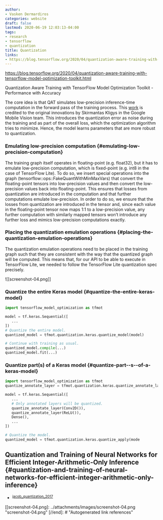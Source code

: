 ```yaml
---
author:
- Vasken Dermardiros
categories: website
draft: false
lastmod: 2020-06-19 12:03:13-04:00
tags:
- research
- tensorflow
- quantization
title: Quantization
links:
- https://blog.tensorflow.org/2020/04/quantization-aware-training-with-tensorflow-model-optimization-toolkit.html
---
```


<https://blog.tensorflow.org/2020/04/quantization-aware-training-with-tensorflow-model-optimization-toolkit.html>

Quantization Aware Training with TensorFlow Model Optimization Toolkit -
Performance with Accuracy

The core idea is that QAT simulates low-precision inference-time computation in
the forward pass of the training process. This [work](https://arxiv.org/pdf/1712.05877.pdf) is credited to the original
innovations by Skirmantas Kligys in the Google Mobile Vision team. This
introduces the quantization error as noise during the training and as part of
the overall loss, which the optimization algorithm tries to minimize. Hence, the
model learns parameters that are more robust to quantization.

### Emulating low-precision computation {#emulating-low-precision-computation}

The training graph itself operates in floating-point (e.g. float32), but it has
to emulate low-precision computation, which is fixed-point (e.g. int8 in the
case of TensorFlow Lite). To do so, we insert special operations into the graph
(tensorflow::ops::FakeQuantWithMinMaxVars) that convert the floating-point
tensors into low-precision values and then convert the low-precision values back
into floating-point. This ensures that losses from quantization are introduced
in the computation and that further computations emulate low-precision. In order
to do so, we ensure that the losses from quantization are introduced in the
tensor and, since each value in the floating-point tensor now maps 1:1 to a
low-precision value, any further computation with similarly mapped tensors won’t
introduce any further loss and mimics low-precision computations exactly.

### Placing the quantization emulation operations {#placing-the-quantization-emulation-operations}

The quantization emulation operations need to be placed in the training graph
such that they are consistent with the way that the quantized graph will be
computed. This means that, for our API to be able to execute in TensorFlow Lite,
we needed to follow the TensorFlow Lite quantization spec precisely.

![[screenshot-04.png]]

### Quantize the entire Keras model {#quantize-the-entire-keras-model}

```python
import tensorflow_model_optimization as tfmot

model = tf.keras.Sequential([
   ...
])
# Quantize the entire model.
quantized_model = tfmot.quantization.keras.quantize_model(model)

# Continue with training as usual.
quantized_model.compile(...)
quantized_model.fit(...)
```

### Quantize part(s) of a Keras model {#quantize-part--s--of-a-keras-model}

```python
import tensorflow_model_optimization as tfmot
quantize_annotate_layer = tfmot.quantization.keras.quantize_annotate_layer

model = tf.keras.Sequential([
   ...
   # Only annotated layers will be quantized.
   quantize_annotate_layer(Conv2D()),
   quantize_annotate_layer(ReLU()),
   Dense(),
   ...
])

# Quantize the model.
quantized_model = tfmot.quantization.keras.quantize_apply(mode
```

## Quantization and Training of Neural Networks for Efficient Integer-Arithmetic-Only Inference {#quantization-and-training-of-neural-networks-for-efficient-integer-arithmetic-only-inference}

- <sup id="001c92a7a11815b89568bfe325cb399a"><a href="#jacob_quantization_2017" title="Jacob, Kligys, Chen, Zhu, Tang, Howard, Adam \&amp; Kalenichenko, Quantization and {Training} of {Neural} {Networks} for {Efficient} {Integer}-{Arithmetic}-{Only} {Inference}, {arXiv:1712.05877 [cs, stat]}, v(), (2017).">jacob_quantization_2017</a></sup>

[//begin]: # "Autogenerated link references for markdown compatibility"
[[screenshot-04.png]: ../attachments/images/screenshot-04.png "screenshot-04.png"
[//end]: # "Autogenerated link references"